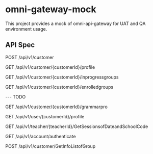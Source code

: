 # omni-gateway-mock

This project provides a mock of omni-api-gateway for UAT and QA environment usage.


## API Spec

POST /api/v1/customer

GET /api/v1/customer/{customerId}/profile

GET /api/v1/customer/{customerId}/inprogressgroups

GET /api/v1/customer/{customerId}/enrolledgroups

--- TODO

GET /api/v1/customer/{customerId}/grammarpro

GET /api/v1/user/{customerId}/profile

GET /api/v1/teacher/{teacherId}/GetSessionsofDateandSchoolCode

GET /api/v1/account/authenticate

POST /api/v1/customer/GetInfoListofGroup

